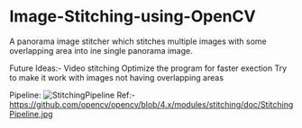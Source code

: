 # Image-Stitching-using-OpenCV

A panorama image stitcher which stitches multiple images with some overlapping area into ine single panorama image. <br>

Future Ideas:-
  Video stitching
  Optimize the program for faster exection
  Try to make it work with images not having overlapping areas

Pipeline:
![StitchingPipeline](https://user-images.githubusercontent.com/56795892/147409166-b94288b0-e5d5-42ba-9cce-17280fff7d0d.jpg)
Ref:- https://github.com/opencv/opencv/blob/4.x/modules/stitching/doc/StitchingPipeline.jpg

